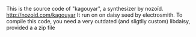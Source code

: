 This is the source code of "kagouyar", a synthesizer by nozoïd.
http://nozoid.com/kagouyar
It run on on daisy seed by electrosmith.
To compile this code, you need a very outdated (and sligtlly custom) libdaisy, provided a a zip file
